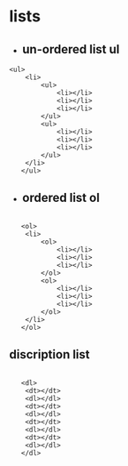 # lists 
* ## un-ordered list ul

```
<ul>
    <li>
        <ul>
            <li></li>
            <li></li>
            <li></li>
        </ul>
        <ul>
            <li></li>
            <li></li>
            <li></li>
        </ul>
    </li>
   </ul>
```
* ## ordered list ol 
```

   <ol>
    <li>
        <ol>
            <li></li>
            <li></li>
            <li></li>
        </ol>
        <ol>
            <li></li>
            <li></li>
            <li></li>
        </ol>
    </li>
   </ol>
```
## discription list 

```

   <dl>
    <dt></dt>
    <dl></dl>
    <dt></dt>
    <dl></dl>
    <dt></dt>
    <dl></dl>
    <dt></dt>
    <dl></dl>
   </dl>
```